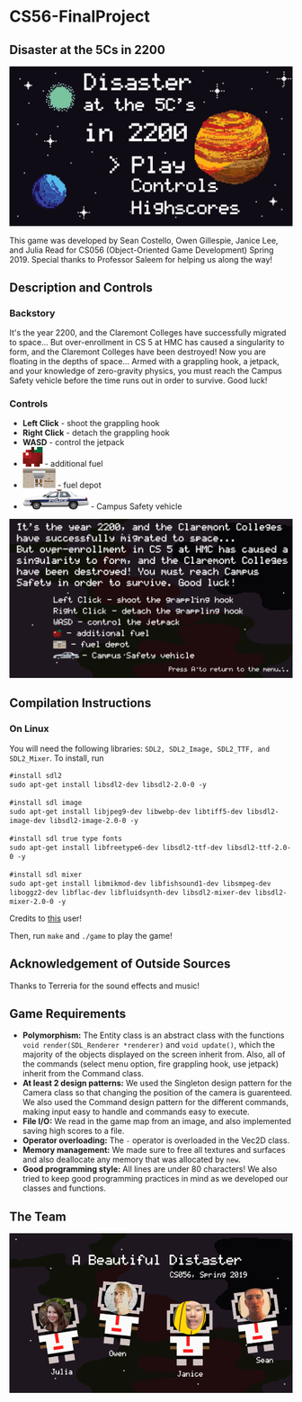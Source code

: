 # CS56-FinalProject
## Disaster at the 5Cs in 2200
![alttext](https://github.com/juliahread/CS56-FinalProject/blob/master/images/title.PNG "Disaster at the 5Cs in 2200")

This game was developed by Sean Costello, Owen Gillespie, Janice Lee, and Julia Read for CS056 (Object-Oriented Game Development) Spring 2019. Special thanks to Professor Saleem for helping us along the way!

## Description and Controls
### Backstory
It's the year 2200, and the Claremont Colleges have successfully migrated to space... But over-enrollment in CS 5 at HMC has caused a singularity to form, and the Claremont Colleges have been destroyed! Now you are floating in the depths of space... Armed with a grappling hook, a jetpack, and your knowledge of zero-gravity physics, you must reach the Campus Safety vehicle before the time runs out in order to survive. Good luck!
### Controls
+ **Left Click** - shoot the grappling hook
+ **Right Click** - detach the grappling hook
+ **WASD** - control the jetpack
+ ![alttext](https://github.com/juliahread/CS56-FinalProject/blob/master/images/apple.png "Fuel") - additional fuel
+ ![alttext](https://github.com/juliahread/CS56-FinalProject/blob/master/images/oldenborg_smaller.png "Oldenborg Fuel Depot") - fuel depot
+ ![alttext](https://github.com/juliahread/CS56-FinalProject/blob/master/images/end_smaller.png) - Campus Safety vehicle

![alttext](https://github.com/juliahread/CS56-FinalProject/blob/master/images/controls.PNG "Description and Controls")

## Compilation Instructions
### On Linux
You will need the following libraries: ```SDL2, SDL2_Image, SDL2_TTF, and SDL2_Mixer```.
To install, run 
```
#install sdl2
sudo apt-get install libsdl2-dev libsdl2-2.0-0 -y

#install sdl image
sudo apt-get install libjpeg9-dev libwebp-dev libtiff5-dev libsdl2-image-dev libsdl2-image-2.0-0 -y

#install sdl true type fonts
sudo apt-get install libfreetype6-dev libsdl2-ttf-dev libsdl2-ttf-2.0-0 -y

#install sdl mixer
sudo apt-get install libmikmod-dev libfishsound1-dev libsmpeg-dev liboggz2-dev libflac-dev libfluidsynth-dev libsdl2-mixer-dev libsdl2-mixer-2.0-0 -y
```
Credits to [this](https://gist.github.com/BoredBored/3187339a99f7786c25075d4d9c80fad5) user!

Then, run ```make``` and ```./game``` 
to play the game!

## Acknowledgement of Outside Sources
Thanks to Terreria for the sound effects and music!

## Game Requirements
+ **Polymorphism:**
  The Entity class is an abstract class with the functions ``` void render(SDL_Renderer *renderer) ``` and  ``` void update() ```, which the majority of the objects displayed on the screen inherit from. Also, all of the commands (select menu option, fire grappling hook, use jetpack) inherit from the Command class.
+ **At least 2 design patterns:**
  We used the Singleton design pattern for the Camera class so that changing the position of the camera is guarenteed. We also used the Command design pattern for the different commands, making input easy to handle and commands easy to execute.
+ **File I/O:**
  We read in the game map from an image, and also implemented saving high scores to a file. 
+ **Operator overloading:**
  The ``` - ``` operator is overloaded in the Vec2D class.
+ **Memory management:**
  We made sure to free all textures and surfaces and also deallocate any memory that was allocated by ```new```.
+ **Good programming style:**
  All lines are under 80 characters! We also tried to keep good programming practices in mind as we developed our classes and functions.
  
## The Team
![alttext](https://github.com/juliahread/CS56-FinalProject/blob/master/images/team_photo.png "Team")
